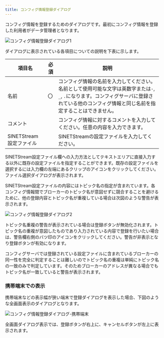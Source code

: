 ```yaml
---
title: コンフィグ情報登録ダイアログ
---
```


コンフィグ情報を登録するためのダイアログです。最初にコンフィグ情報を登録した利用者がデータ管理者となります。

![コンフィグ情報登録ダイアログ1](../img/screen-111-01.png)

ダイアログに表示されている各項目についての説明を下表に示します。

|項目名|必須|説明|
|---|---|---|
|名前|〇|コンフィグ情報の名前を入力してください。名前として使用可能な文字は英数字または`-`, `_`, `.`になります。コンフィグサーバに登録されている他のコンフィグ情報と同じ名前を指定することはできません。|
|コメント||コンフィグ情報に対するコメントを入力してください。任意の内容を入力できます。|
|SINETStream設定ファイル||SINETStreamの設定ファイルを入力してください。|

SINETStream設定ファイル欄への入力方法としてテキストエリアに直接入力する以外に既存の設定ファイルを指定することができます。既存の設定ファイルを選択するには入力欄の左端にあるクリップのアイコンをクリックしてください。ファイル選択ダイアログが表示されます。

SINETStream設定ファイルの内容にはトピック名の指定が含まれています。各コンフィグ情報間でブローカーのトピック名が意図せずに競合することを避けるために、他の登録内容とトピック名が重複している場合は次図のような警告が表示されます。

![コンフィグ情報登録ダイアログ2](../img/screen-111-02.png)

トピック名重複の警告が表示されている場合は登録ボタンが無効化されます。トピック名の重複が意図したものであり入力されている内容で登録を行いたい場合は、警告欄右側のバツ印のアイコンをクリックしてください。警告が非表示となり登録ボタンが有効になります。

コンフィグサーバでは登録されている設定ファイルに含まれているブローカーの同一性を完全に判定することは難しいのでトピック名の重複は単純にトピック名の一致のみで判定しています。そのためブローカーのアドレスが異なる場合でもトピック名が一致していると警告が表示されます。

### 携帯端末での表示

携帯端末などの表示幅が狭い端末で登録ダイアログを表示した場合、下図のような全画面表示のダイアログとなります。

![コンフィグ情報登録ダイアログ-携帯端末](../img/screen-111-03.png)

全画面ダイアログ表示では、登録ボタンが右上に、キャンセルボタンが左上に表示されます。
